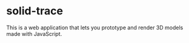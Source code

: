 # solid-trace

This is a web application that lets you prototype and render 3D models made with JavaScript.

